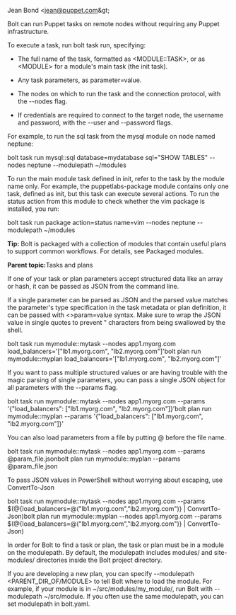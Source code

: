 <?xml version="1.0" encoding="UTF-8"?><?path2rootmap-uri ./?>
<!DOCTYPE topic
  PUBLIC "-//OASIS//DTD DITA Topic//EN" "topic.dtd">
<topic id="running-tasks"><title>Running tasks</title><prolog><author>Jean Bond &lt;jean@puppet.com\&gt;</author></prolog><body><p>Bolt can run Puppet tasks on remote nodes without requiring any Puppet infrastructure. </p><p>To execute a task, run <codeph>bolt task run</codeph>, specifying:</p><ul><li><p>The full name of the task, formatted as <codeph>&lt;MODULE::TASK&gt;</codeph>, or as <codeph>&lt;MODULE&gt;</codeph> for a module's main task \(the <codeph>init</codeph> task\).</p></li><li><p>Any task parameters, as <codeph>parameter=value</codeph>.</p></li><li><p>The nodes on which to run the task and the connection protocol, with the <codeph>--nodes</codeph> flag.</p></li><li><p>If credentials are required to connect to the target node, the username and password, with the <codeph>--user</codeph> and <codeph>--password</codeph> flags.</p></li></ul><p>For example, to run the <codeph>sql</codeph> task from the <codeph>mysql</codeph> module on node named neptune:</p><codeblock xml:space="preserve">bolt task run mysql::sql database=mydatabase sql="SHOW TABLES" --nodes neptune --modulepath ~/modules</codeblock><p>To run the main module task defined in <codeph>init</codeph>, refer to the task by the module name only. For example, the <codeph>puppetlabs-package</codeph> module contains only one task, defined as <codeph>init</codeph>, but this task can execute several actions. To run the <codeph>status</codeph> action from this module to check whether the vim package is installed, you run:</p><codeblock xml:space="preserve">bolt task run package action=status name=vim --nodes neptune --modulepath ~/modules</codeblock><p><b>Tip:</b> Bolt is packaged with a collection of modules that contain useful plans to support common workflows. For details, see <xref href="packaged_modules.md" format="dita">Packaged modules</xref>.</p><p><b>Parent topic:</b><xref href="writing_tasks_and_plans.md" format="dita" type="topic">Tasks and plans</xref></p></body><topic id="passing-structured-data"><title>Passing structured data</title><body><p>If one of your task or plan parameters accept structured data like an <codeph>array</codeph> or <codeph>hash</codeph>, it can be passed as JSON from the command line.</p><p>If a single parameter can be parsed as JSON and the parsed value matches the parameter's type specification in the task metadata or plan definition, it can be passed with <codeph>&lt;&gt;param=value</codeph> syntax. Make sure to wrap the JSON value in single quotes to prevent <codeph>"</codeph> characters from being swallowed by the shell.</p><codeblock xml:space="preserve">bolt task run mymodule::mytask --nodes app1.myorg.com load_balancers='["lb1.myorg.com", "lb2.myorg.com"]'</codeblock><codeblock xml:space="preserve">bolt plan run mymodule::myplan load_balancers='["lb1.myorg.com", "lb2.myorg.com"]'</codeblock><p>If you want to pass multiple structured values or are having trouble with the magic parsing of single parameters, you can pass a single JSON object for all parameters with the <codeph>--params</codeph> flag.</p><codeblock xml:space="preserve">bolt task run mymodule::mytask --nodes app1.myorg.com --params '{"load_balancers": ["lb1.myorg.com", "lb2.myorg.com"]}'</codeblock><codeblock xml:space="preserve">bolt plan run mymodule::myplan --params '{"load_balancers": ["lb1.myorg.com", "lb2.myorg.com"]}'</codeblock><p>You can also load parameters from a file by putting <codeph>@</codeph> before the file name.</p><codeblock xml:space="preserve" outputclass="no-highlight">bolt task run mymodule::mytask --nodes app1.myorg.com --params @param_file.json</codeblock><codeblock xml:space="preserve" outputclass="no-highlight">bolt plan run mymodule::myplan --params @param_file.json</codeblock><p>To pass JSON values in PowerShell without worrying about escaping, use <codeph>ConvertTo-Json</codeph></p><codeblock xml:space="preserve">bolt task run mymodule::mytask --nodes app1.myorg.com --params $(@{load_balancers=@("lb1.myorg.com","lb2.myorg.com")} | ConvertTo-Json)</codeblock><codeblock xml:space="preserve">bolt plan run mymodule::myplan --nodes app1.myorg.com --params $(@{load_balancers=@("lb1.myorg.com","lb2.myorg.com")} | ConvertTo-Json)</codeblock></body></topic><topic id="specifying-the-module-path"><title>Specifying the module path</title><body><p>In order for Bolt to find a task or plan, the task or plan must be in a module on the <codeph>modulepath</codeph>. By default, the <codeph>modulepath</codeph> includes <codeph>modules/</codeph> and <codeph>site-modules/</codeph> directories inside the Bolt project directory.</p><p>If you are developing a new plan, you can specify <codeph>--modulepath &lt;PARENT_DIR_OF/MODULE&gt;</codeph> to tell Bolt where to load the module. For example, if your module is in <codeph>~/src/modules/my_module/</codeph>, run Bolt with <codeph>--modulepath ~/src/module</codeph>. If you often use the same <codeph>modulepath</codeph>, you can set <codeph>modulepath</codeph> in <codeph>bolt.yaml</codeph>.</p></body></topic></topic>